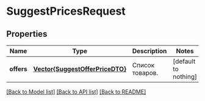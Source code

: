 # SuggestPricesRequest


## Properties
Name | Type | Description | Notes
------------ | ------------- | ------------- | -------------
**offers** | [**Vector{SuggestOfferPriceDTO}**](SuggestOfferPriceDTO.md) | Список товаров. | [default to nothing]


[[Back to Model list]](../README.md#models) [[Back to API list]](../README.md#api-endpoints) [[Back to README]](../README.md)



